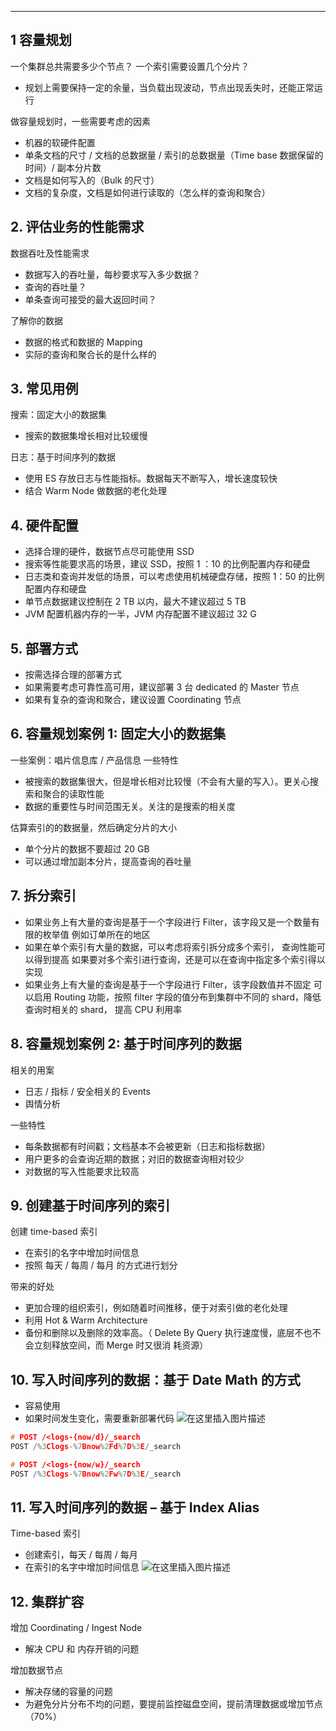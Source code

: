 

----
## 1 容量规划
一个集群总共需要多少个节点？ 一个索引需要设置几个分片？

 - 规划上需要保持一定的余量，当负载出现波动，节点出现丢失时，还能正常运行

做容量规划时，一些需要考虑的因素

 - 机器的软硬件配置
 - 单条文档的尺寸 / 文档的总数据量 / 索引的总数据量（Time base 数据保留的时间）/ 副本分片数
 - 文档是如何写入的（Bulk 的尺寸）
 - 文档的复杂度，文档是如何进行读取的（怎么样的查询和聚合）

## 2. 评估业务的性能需求
数据吞吐及性能需求

 - 数据写入的吞吐量，每秒要求写入多少数据？
 - 查询的吞吐量？
 - 单条查询可接受的最大返回时间？

了解你的数据

 - 数据的格式和数据的 Mapping
 - 实际的查询和聚合长的是什么样的

## 3. 常见用例
搜索：固定大小的数据集

 - 搜索的数据集增长相对比较缓慢

日志：基于时间序列的数据

 - 使用 ES 存放日志与性能指标。数据每天不断写入，增长速度较快
 - 结合 Warm Node 做数据的老化处理

## 4. 硬件配置

 - 选择合理的硬件，数据节点尽可能使用 SSD
 - 搜索等性能要求高的场景，建议 SSD，按照 1 ：10 的比例配置内存和硬盘
 - 日志类和查询并发低的场景，可以考虑使用机械硬盘存储，按照 1：50 的比例配置内存和硬盘
 - 单节点数据建议控制在 2 TB 以内，最大不建议超过 5 TB
 - JVM 配置机器内存的一半，JVM 内存配置不建议超过 32 G

## 5. 部署方式

 - 按需选择合理的部署方式
 - 如果需要考虑可靠性高可用，建议部署 3 台 dedicated 的 Master 节点
 - 如果有复杂的查询和聚合，建议设置 Coordinating 节点

## 6. 容量规划案例 1: 固定大小的数据集
一些案例：唱片信息库 / 产品信息
一些特性

 - 被搜索的数据集很大，但是增长相对比较慢（不会有大量的写入）。更关心搜索和聚合的读取性能
 - 数据的重要性与时间范围无关。关注的是搜索的相关度

估算索引的的数据量，然后确定分片的大小

 - 单个分片的数据不要超过 20 GB
 - 可以通过增加副本分片，提高查询的吞吐量

## 7. 拆分索引

 - 如果业务上有大量的查询是基于一个字段进行 Filter，该字段又是一个数量有限的枚举值 例如订单所在的地区
 - 如果在单个索引有大量的数据，可以考虑将索引拆分成多个索引， 查询性能可以得到提高
   如果要对多个索引进行查询，还是可以在查询中指定多个索引得以实现
 - 如果业务上有大量的查询是基于一个字段进行 Filter，该字段数值并不固定 可以启用 Routing 功能，按照 filter 字段的值分布到集群中不同的 shard，降低查询时相关的 shard， 提高 CPU 利用率

## 8. 容量规划案例 2: 基于时间序列的数据
相关的用案

 - 日志 / 指标 / 安全相关的 Events
 - 舆情分析

一些特性

 - 每条数据都有时间戳；文档基本不会被更新（日志和指标数据）
 - 用户更多的会查询近期的数据；对旧的数据查询相对较少
 - 对数据的写入性能要求比较高

## 9. 创建基于时间序列的索引
创建 time-based 索引

 - 在索引的名字中增加时间信息
 - 按照 每天 / 每周 / 每月 的方式进行划分

带来的好处

 - 更加合理的组织索引，例如随着时间推移，便于对索引做的老化处理
 - 利用 Hot & Warm Architecture
 - 备份和删除以及删除的效率高。（ Delete By Query 执行速度慢，底层不也不会立刻释放空间，而 Merge 时又很消 耗资源）

## 10. 写入时间序列的数据：基于 Date Math 的方式

 - 容易使用
 - 如果时间发生变化，需要重新部署代码
![在这里插入图片描述](https://img-blog.csdnimg.cn/20210312144848504.png?x-oss-process=image/watermark,type_ZmFuZ3poZW5naGVpdGk,shadow_10,text_aHR0cHM6Ly9ibG9nLmNzZG4ubmV0L3hpeGloYWhhbGVsZWhlaGU=,size_16,color_FFFFFF,t_70)

```c
# POST /<logs-{now/d}/_search 
POST /%3Clogs-%7Bnow%2Fd%7D%3E/_search

# POST /<logs-{now/w}/_search 
POST /%3Clogs-%7Bnow%2Fw%7D%3E/_search
```
## 11. 写入时间序列的数据 – 基于 Index Alias
Time-based 索引

 - 创建索引，每天 / 每周 / 每月
 - 在索引的名字中增加时间信息
![在这里插入图片描述](https://img-blog.csdnimg.cn/20210312145147827.png?x-oss-process=image/watermark,type_ZmFuZ3poZW5naGVpdGk,shadow_10,text_aHR0cHM6Ly9ibG9nLmNzZG4ubmV0L3hpeGloYWhhbGVsZWhlaGU=,size_16,color_FFFFFF,t_70)
## 12. 集群扩容
增加 Coordinating / Ingest Node
 - 解决 CPU 和 内存开销的问题

增加数据节点

 - 解决存储的容量的问题
 - 为避免分片分布不均的问题，要提前监控磁盘空间，提前清理数据或增加节点（70%）

